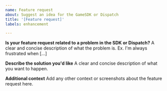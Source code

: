 ```yaml
---
name: Feature request
about: Suggest an idea for the GameSDK or Dispatch
title: '[Feature request]'
labels: enhancement

---
```


**Is your feature request related to a problem in the SDK or Dispatch?**
A clear and concise description of what the problem is. Ex. I'm always frustrated when [...]

**Describe the solution you'd like**
A clear and concise description of what you want to happen.

**Additional context**
Add any other context or screenshots about the feature request here.
